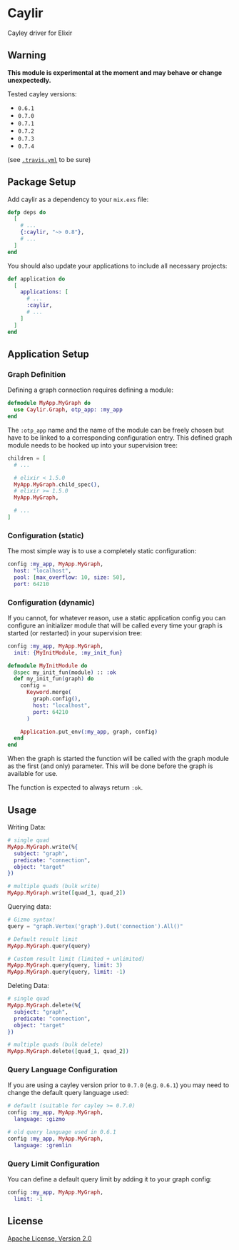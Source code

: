 # Caylir

Cayley driver for Elixir

## Warning

__This module is experimental at the moment and may behave or change unexpectedly.__

Tested cayley versions:

- `0.6.1`
- `0.7.0`
- `0.7.1`
- `0.7.2`
- `0.7.3`
- `0.7.4`

(see
[`.travis.yml`](https://github.com/mneudert/caylir/blob/master/.travis.yml)
to be sure)

## Package Setup

Add caylir as a dependency to your `mix.exs` file:

```elixir
defp deps do
  [
    # ...
    {:caylir, "~> 0.8"},
    # ...
  ]
end
```

You should also update your applications to include all necessary projects:

```elixir
def application do
  [
    applications: [
      # ...
      :caylir,
      # ...
    ]
  ]
end
```

## Application Setup

### Graph Definition

Defining a graph connection requires defining a module:

```elixir
defmodule MyApp.MyGraph do
  use Caylir.Graph, otp_app: :my_app
end
```

The `:otp_app` name and the name of the module can be freely chosen but have to
be linked to a corresponding configuration entry. This defined graph module
needs to be hooked up into your supervision tree:

```elixir
children = [
  # ...

  # elixir < 1.5.0
  MyApp.MyGraph.child_spec(),
  # elixir >= 1.5.0
  MyApp.MyGraph,

  # ...
]
```

### Configuration (static)

The most simple way is to use a completely static configuration:

```elixir
config :my_app, MyApp.MyGraph,
  host: "localhost",
  pool: [max_overflow: 10, size: 50],
  port: 64210
```

### Configuration (dynamic)

If you cannot, for whatever reason, use a static application config you can
configure an initializer module that will be called every time your graph
is started (or restarted) in your supervision tree:

```elixir
config :my_app, MyApp.MyGraph,
  init: {MyInitModule, :my_init_fun}

defmodule MyInitModule do
  @spec my_init_fun(module) :: :ok
  def my_init_fun(graph) do
    config =
      Keyword.merge(
        graph.config(),
        host: "localhost",
        port: 64210
      )

    Application.put_env(:my_app, graph, config)
  end
end
```

When the graph is started the function will be called with the graph module
as the first (and only) parameter. This will be done before the graph is
available for use.

The function is expected to always return `:ok`.

## Usage

Writing Data:

```elixir
# single quad
MyApp.MyGraph.write(%{
  subject: "graph",
  predicate: "connection",
  object: "target"
})

# multiple quads (bulk write)
MyApp.MyGraph.write([quad_1, quad_2])
```

Querying data:

```elixir
# Gizmo syntax!
query = "graph.Vertex('graph').Out('connection').All()"

# Default result limit
MyApp.MyGraph.query(query)

# Custom result limit (limited + unlimited)
MyApp.MyGraph.query(query, limit: 3)
MyApp.MyGraph.query(query, limit: -1)
```

Deleting Data:

```elixir
# single quad
MyApp.MyGraph.delete(%{
  subject: "graph",
  predicate: "connection",
  object: "target"
})

# multiple quads (bulk delete)
MyApp.MyGraph.delete([quad_1, quad_2])
```

### Query Language Configuration

If you are using a cayley version prior to `0.7.0` (e.g. `0.6.1`) you may need
to change the default query language used:

```elixir
# default (suitable for cayley >= 0.7.0)
config :my_app, MyApp.MyGraph,
  language: :gizmo

# old query language used in 0.6.1
config :my_app, MyApp.MyGraph,
  language: :gremlin
```

### Query Limit Configuration

You can define a default query limit by adding it to your graph config:

```elixir
config :my_app, MyApp.MyGraph,
  limit: -1
```

## License

[Apache License, Version 2.0](http://www.apache.org/licenses/LICENSE-2.0)
